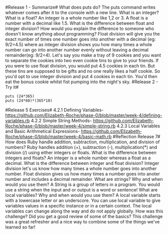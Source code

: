 #Release 1 - Summarize#
What does puts do?
The puts command writes whatever comes after it to the console with a new line.
What is an integer? What is a float?
An integer is a whole number like 1,2 or 3. A float is a number with a decimal like 1.5.
What is the difference between float and integer division? How would you explain the difference to someone who doesn't know anything about programming?
Float division will give you the exact number of times one number goes into another with a decimal (eg: 9/2=4.5) where as integer division shows you how many times a whole number can go into another number evenly without leaving a decimal remainder(eg: 9/2=4). Let's say you make a tray of 9 cookies and you want to separate the cookies into two even cookie tins to give to your friends. If you were to use float division, you would put 4.5 cookies in each tin. But these tins are supposed to be gifts and no one really likes a half cookie. So you'd opt to use integer division and put 4 cookies in each tin. You'd then eat the bonus cookie whilst fist pumping into the night's sky.
#Release 2 - Try it#
```
puts (24*365)
puts (24*60)*(365*10)
```
#Release 5 Exercises#
4.2.1 Defining Variables- https://github.com/Elizabeth-Roche/phase-0/blob/master/week-4/defining-variables.rb
4.2.2 Simple String Methods- https://github.com/Elizabeth-Roche/phase-0/blob/master/week-4/simple-string.rb
4.2.3 Local Variables and Basic Arithmetical Expressions- https://github.com/Elizabeth-Roche/phase-0/blob/master/week-4/basic-math.rb
#Reflection Release 7#
How does Ruby handle addition, subtraction, multiplication, and division of numbers? Ruby handles addition (+), subtraction (-), multiplication(*) and division (/) using either integers or floats.
What is the difference between integers and floats?
An integer is a whole number whereas a float as a decimal.
What is the difference between integer and float division?
Integer division let's us know how many times a whole number goes into another number. Float division gives us how many times a number goes into anoter number and includes a decimal remainder.
What are strings? Why and when would you use them?
A String is a group of letters in a program. You would use a string when the input and or output is a word or sentence!
What are local variables? Why and when would you use them?
A local variable starts with a lowercase letter or an underscore. You can use local variable to give variables values in a specific instance or in a certain context. The local variables can change along the way and do not apply globally.
How was this challenge? Did you get a good review of some of the basics?
This challenge was a great refresher and a nice way to combine some of the things we've learned so far!